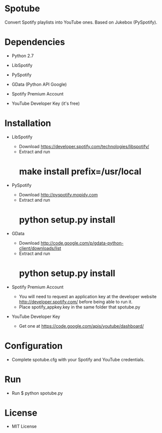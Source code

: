 Spotube
=======

Convert Spotify playlists into YouTube ones.
Based on Jukebox (PySpotify).

Dependencies
=======

  - Python 2.7
  - LibSpotify
  - PySpotify 
  - GData (Python API Google)

  - Spotify Premium Account
  - YouTube Developer Key (it's free)


Installation
=======

  - LibSpotify
    - Download https://developer.spotify.com/technologies/libspotify/
    - Extract and run
      # make install prefix=/usr/local

  - PySpotify
    - Download http://pyspotify.mopidy.com 
    - Extract and run
      # python setup.py install

  - GData
    - Download http://code.google.com/p/gdata-python-client/downloads/list
    - Extract and run
      # python setup.py install

  - Spotify Premium Account
    - You will need to request an application key at the developer website http://developer.spotify.com/ before being able to run it.
    - Place spotify_appkey.key in the same folder that spotube.py

  - YouTube Developer Key
    - Get one at https://code.google.com/apis/youtube/dashboard/

Configuration
=======

  - Complete spotube.cfg with your Spotify and YouTube credentials.

Run
=======

  - Run
    $ python spotube.py

License
=======

  - MIT License
